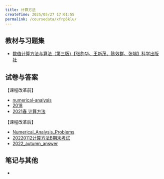 ```yaml
---
title: 计算方法
createTime: 2025/05/27 17:01:55
permalink: /coursedata/xfrp6klu/
---
```


## 教材与习题集

* [数值计算方法与算法（第三版）【张韵华、王新茂、陈效群、张端】科学出版社](https://easylink.cc/jhi3zs)

## 试卷与答案

【课程改革前】

* [numerical-analysis](https://easylink.cc/yn0iy1)
* [2018](https://easylink.cc/pmdvbw)
* [2021春 计算方法](https://easylink.cc/f6a41y)

【课程改革后】

* [Numerical\_Analysis\_Problems](https://easylink.cc/n0uy8j)
* [20220112计算方法B期末考试](https://easylink.cc/odymoh)
* [2022\_autumn\_answer](https://easylink.cc/6wgkv4)

## 笔记与其他

*
